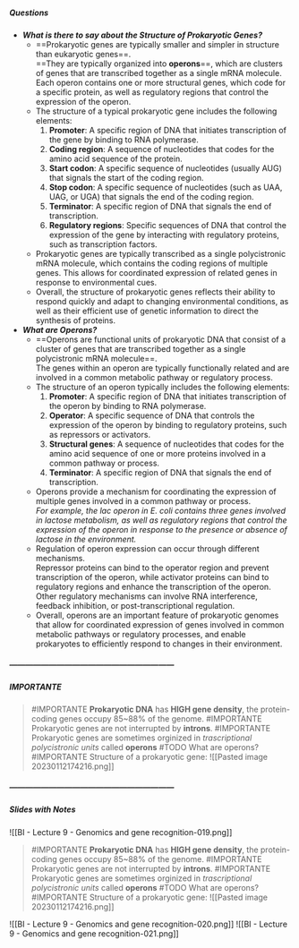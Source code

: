 ##### Questions
- ***What is there to say about the Structure of Prokaryotic Genes?***
	- ==Prokaryotic genes are typically smaller and simpler in structure than eukaryotic genes==. <br>==They are typically organized into **operons**==, which are clusters of genes that are transcribed together as a single mRNA molecule. <br>Each operon contains one or more structural genes, which code for a specific protein, as well as regulatory regions that control the expression of the operon.
	- The structure of a typical prokaryotic gene includes the following elements:
	  1. **Promoter**: A specific region of DNA that initiates transcription of the gene by binding to RNA polymerase.
	  2. **Coding region**: A sequence of nucleotides that codes for the amino acid sequence of the protein.
	  3. **Start codon**: A specific sequence of nucleotides (usually AUG) that signals the start of the coding region.
	  4. **Stop codon**: A specific sequence of nucleotides (such as UAA, UAG, or UGA) that signals the end of the coding region.
	  5. **Terminator**: A specific region of DNA that signals the end of transcription.
	  6. **Regulatory regions**: Specific sequences of DNA that control the expression of the gene by interacting with regulatory proteins, such as transcription factors.
	- Prokaryotic genes are typically transcribed as a single polycistronic mRNA molecule, which contains the coding regions of multiple genes. This allows for coordinated expression of related genes in response to environmental cues.
	- Overall, the structure of prokaryotic genes reflects their ability to respond quickly and adapt to changing environmental conditions, as well as their efficient use of genetic information to direct the synthesis of proteins.
- ***What are Operons?***
	- ==Operons are functional units of prokaryotic DNA that consist of a cluster of genes that are transcribed together as a single polycistronic mRNA molecule==. <br>The genes within an operon are typically functionally related and are involved in a common metabolic pathway or regulatory process.
	- The structure of an operon typically includes the following elements:
	  1. **Promoter**: A specific region of DNA that initiates transcription of the operon by binding to RNA polymerase.
	  2. **Operator**: A specific sequence of DNA that controls the expression of the operon by binding to regulatory proteins, such as repressors or activators.
	  3. **Structural genes**: A sequence of nucleotides that codes for the amino acid sequence of one or more proteins involved in a common pathway or process.
	  4. **Terminator**: A specific region of DNA that signals the end of transcription.
	- Operons provide a mechanism for coordinating the expression of multiple genes involved in a common pathway or process. <br>*For example, the lac operon in E. coli contains three genes involved in lactose metabolism, as well as regulatory regions that control the expression of the operon in response to the presence or absence of lactose in the environment.*
	- Regulation of operon expression can occur through different mechanisms. <br>Repressor proteins can bind to the operator region and prevent transcription of the operon, while activator proteins can bind to regulatory regions and enhance the transcription of the operon. <br>Other regulatory mechanisms can involve RNA interference, feedback inhibition, or post-transcriptional regulation.
	- Overall, operons are an important feature of prokaryotic genomes that allow for coordinated expression of genes involved in common metabolic pathways or regulatory processes, and enable prokaryotes to efficiently respond to changes in their environment.

##### —————————————————————
##### IMPORTANTE

> #IMPORTANTE **Prokaryotic DNA** has **HIGH gene density**, the protein-coding genes occupy 85~88% of the genome.
> #IMPORTANTE Prokaryotic genes are not interrupted by **introns**.
> #IMPORTANTE Prokaryotic genes are sometimes orginized in *trascriptional polycistronic units* called **operons** #TODO What are operons?
> #IMPORTANTE Structure of a prokaryotic gene:
> ![[Pasted image 20230112174216.png]]


##### —————————————————————
##### Slides with Notes
![[BI - Lecture 9 - Genomics and gene recognition-019.png]] 

> #IMPORTANTE **Prokaryotic DNA** has **HIGH gene density**, the protein-coding genes occupy 85~88% of the genome.
> #IMPORTANTE Prokaryotic genes are not interrupted by **introns**.
> #IMPORTANTE Prokaryotic genes are sometimes orginized in *trascriptional polycistronic units* called **operons** #TODO What are operons?
> #IMPORTANTE Structure of a prokaryotic gene:
> ![[Pasted image 20230112174216.png]]

![[BI - Lecture 9 - Genomics and gene recognition-020.png]] ![[BI - Lecture 9 - Genomics and gene recognition-021.png]]
